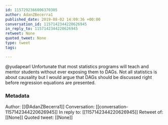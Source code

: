 ```yaml
---
id: 1157292366006370305
author: AdanZBecerra1
published_date: 2019-08-02 14:09:36 +00:00
conversation_id: 1157142344220626945
in_reply_to: 1157142344220626945
retweet: None
quoted_tweet: None
type: tweet
tags:

---
```


@yudapearl Unfortunate that most statistics programs will teach and mentor students without ever exposing them to DAGs. Not all statistics is about causality but I would argue that DAGs should be discussed right before regression equations are presented.

### Metadata

Author: [[@AdanZBecerra1]]
Conversation: [[conversation-1157142344220626945]]
In reply to: [[1157142344220626945]]
Retweet of: [[None]]
Quoted tweet: [[None]]
